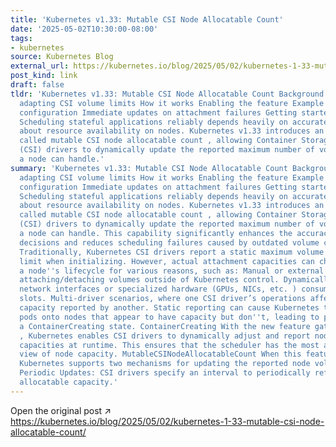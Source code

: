 ```yaml
---
title: 'Kubernetes v1.33: Mutable CSI Node Allocatable Count'
date: '2025-05-02T10:30:00-08:00'
tags:
- kubernetes
source: Kubernetes Blog
external_url: https://kubernetes.io/blog/2025/05/02/kubernetes-1-33-mutable-csi-node-allocatable-count/
post_kind: link
draft: false
tldr: 'Kubernetes v1.33: Mutable CSI Node Allocatable Count Background Dynamically
  adapting CSI volume limits How it works Enabling the feature Example CSI driver
  configuration Immediate updates on attachment failures Getting started Next steps
  Scheduling stateful applications reliably depends heavily on accurate information
  about resource availability on nodes. Kubernetes v1.33 introduces an alpha feature
  called mutable CSI node allocatable count , allowing Container Storage Interface
  (CSI) drivers to dynamically update the reported maximum number of volumes that
  a node can handle.'
summary: 'Kubernetes v1.33: Mutable CSI Node Allocatable Count Background Dynamically
  adapting CSI volume limits How it works Enabling the feature Example CSI driver
  configuration Immediate updates on attachment failures Getting started Next steps
  Scheduling stateful applications reliably depends heavily on accurate information
  about resource availability on nodes. Kubernetes v1.33 introduces an alpha feature
  called mutable CSI node allocatable count , allowing Container Storage Interface
  (CSI) drivers to dynamically update the reported maximum number of volumes that
  a node can handle. This capability significantly enhances the accuracy of pod scheduling
  decisions and reduces scheduling failures caused by outdated volume capacity information.
  Traditionally, Kubernetes CSI drivers report a static maximum volume attachment
  limit when initializing. However, actual attachment capacities can change during
  a node''s lifecycle for various reasons, such as: Manual or external operations
  attaching/detaching volumes outside of Kubernetes control. Dynamically attached
  network interfaces or specialized hardware (GPUs, NICs, etc. ) consuming available
  slots. Multi-driver scenarios, where one CSI driver’s operations affect available
  capacity reported by another. Static reporting can cause Kubernetes to schedule
  pods onto nodes that appear to have capacity but don''t, leading to pods stuck in
  a ContainerCreating state. ContainerCreating With the new feature gate MutableCSINodeAllocatableCount
  , Kubernetes enables CSI drivers to dynamically adjust and report node attachment
  capacities at runtime. This ensures that the scheduler has the most accurate, up-to-date
  view of node capacity. MutableCSINodeAllocatableCount When this feature is enabled,
  Kubernetes supports two mechanisms for updating the reported node volume limits:
  Periodic Updates: CSI drivers specify an interval to periodically refresh the node''s
  allocatable capacity.'
---
```

Open the original post ↗ https://kubernetes.io/blog/2025/05/02/kubernetes-1-33-mutable-csi-node-allocatable-count/
